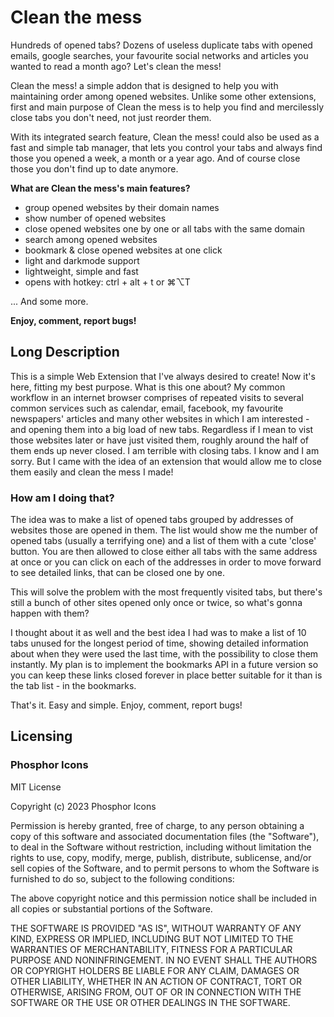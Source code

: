 # Clean the mess

Hundreds of opened tabs? Dozens of useless duplicate tabs with opened emails, google searches, your favourite social networks and articles you wanted to read a month ago? Let's clean the mess!

Clean the mess! a simple addon that is designed to help you with maintaining order among opened websites. Unlike some other extensions, first and main purpose of Clean the mess is to help you find and mercilessly close tabs you don't need, not just reorder them.

With its integrated search feature, Clean the mess! could also be used as a fast and simple tab manager, that lets you control your tabs and always find those you opened a week, a month or a year ago. And of course close those you don't find up to date anymore.

**What are Clean the mess's main features?**

- group opened websites by their domain names
- show number of opened websites
- close opened websites one by one or all tabs with the same domain
- search among opened websites
- bookmark & close opened websites at one click
- light and darkmode support
- lightweight, simple and fast
- opens with hotkey: ctrl + alt + t or ⌘⌥T

... And some more.

**Enjoy, comment, report bugs!**

## Long Description

This is a simple Web Extension that I've always desired to create! Now it's here, fitting my best purpose. What is this one about? My common workflow in an internet browser comprises of repeated visits to several common services such as calendar, email, facebook, my favourite newspapers' articles and many other websites in which I am interested - and opening them into a big load of new tabs. Regardless if I mean to vist those websites later or have just visited them, roughly around the half of them ends up never closed. I am terrible with closing tabs. I know and I am sorry. But I came with the idea of an extension that would allow me to close them easily and clean the mess I made!

### How am I doing that?

The idea was to make a list of opened tabs grouped by addresses of websites those are opened in them. The list would show me the number of opened tabs (usually a terrifying one) and a list of them with a cute 'close' button. You are then allowed to close either all tabs with the same address at once or you can click on each of the addresses in order to move forward to see detailed links, that can be closed one by one.

This will solve the problem with the most frequently visited tabs, but there's still a bunch of other sites opened only once or twice, so what's gonna happen with them?

I thought about it as well and the best idea I had was to make a list of 10 tabs unused for the longest period of time, showing detailed information about when they were used the last time, with the possibility to close them instantly. My plan is to implement the bookmarks API in a future version so you can keep these links closed forever in place better suitable for it than is the tab list - in the bookmarks.

That's it. Easy and simple. Enjoy, comment, report bugs!

## Licensing

### Phosphor Icons

MIT License

Copyright (c) 2023 Phosphor Icons

Permission is hereby granted, free of charge, to any person obtaining a copy
of this software and associated documentation files (the "Software"), to deal
in the Software without restriction, including without limitation the rights
to use, copy, modify, merge, publish, distribute, sublicense, and/or sell
copies of the Software, and to permit persons to whom the Software is
furnished to do so, subject to the following conditions:

The above copyright notice and this permission notice shall be included in all
copies or substantial portions of the Software.

THE SOFTWARE IS PROVIDED "AS IS", WITHOUT WARRANTY OF ANY KIND, EXPRESS OR
IMPLIED, INCLUDING BUT NOT LIMITED TO THE WARRANTIES OF MERCHANTABILITY,
FITNESS FOR A PARTICULAR PURPOSE AND NONINFRINGEMENT. IN NO EVENT SHALL THE
AUTHORS OR COPYRIGHT HOLDERS BE LIABLE FOR ANY CLAIM, DAMAGES OR OTHER
LIABILITY, WHETHER IN AN ACTION OF CONTRACT, TORT OR OTHERWISE, ARISING FROM,
OUT OF OR IN CONNECTION WITH THE SOFTWARE OR THE USE OR OTHER DEALINGS IN THE
SOFTWARE.
